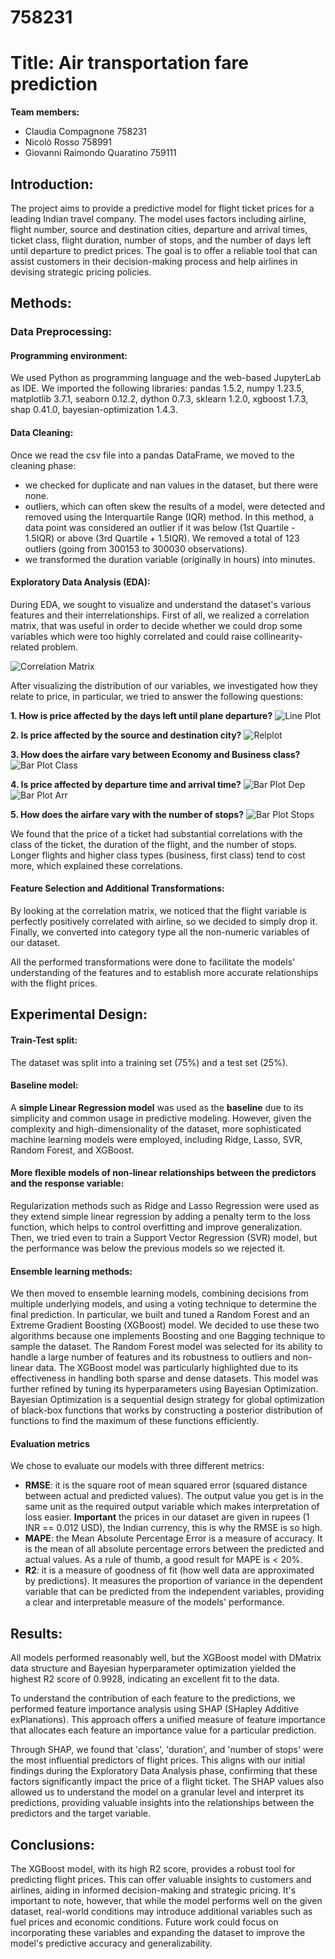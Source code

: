 # 758231

# **Title: Air transportation fare prediction**

**Team members:**
- Claudia Compagnone 758231
- Nicolò Rosso 758991
- Giovanni Raimondo Quaratino 759111



## **Introduction:**
The project aims to provide a predictive model for flight ticket prices for a leading Indian travel company. The model uses factors including airline, flight number, source and destination cities, departure and arrival times, ticket class, flight duration, number of stops, and the number of days left until departure to predict prices. The goal is to offer a reliable tool that can assist customers in their decision-making process and help airlines in devising strategic pricing policies.



## **Methods:**

### **Data Preprocessing:**

#### **Programming environment:**
We used Python as programming language and the web-based JupyterLab as IDE. We imported the following libraries: pandas 1.5.2, numpy 1.23.5, matplotlib 3.7.1, seaborn 0.12.2, dython 0.7.3, sklearn 1.2.0, xgboost 1.7.3, shap 0.41.0, bayesian-optimization 1.4.3.


#### **Data Cleaning:**
Once we read the csv file into a pandas DataFrame, we moved to the cleaning phase:
- we checked for duplicate and nan values in the dataset, but there were none.
- outliers, which can often skew the results of a model, were detected and removed using the Interquartile Range (IQR) method. In this method, a data point was considered an outlier if it was below (1st Quartile - 1.5IQR) or above (3rd Quartile + 1.5IQR). We removed a total of 123 outliers (going from 300153 to 300030 observations).
- we transformed the duration variable (originally in hours) into minutes.


#### **Exploratory Data Analysis (EDA):**
During EDA, we sought to visualize and understand the dataset's various features and their interrelationships. 
First of all, we realized a correlation matrix, that was useful in order to decide whether we could drop some variables which were too highly correlated and could raise collinearity-related problem. 

![Correlation Matrix](images/complete_correlation.png)

After visualizing the distribution of our variables, we investigated how they relate to price, in particular, we tried to answer the following questions:

**1. How is price affected by the days left until plane departure?**
![Line Plot](images/Line-plot.png)

**2. Is price affected by the source and destination city?**
![Relplot](images/Relplot.png)

**3. How does the airfare vary between Economy and Business class?**
![Bar Plot Class](images/Bar-plot-class.png)

**4. Is price affected by departure time and arrival time?**
![Bar Plot Dep](images/Bar-plot-dep.png)
![Bar Plot Arr](images/Bar-plot-arr.png)

**5. How does the airfare vary with the number of stops?**
![Bar Plot Stops](images/Bar-plot-stops.png)

We found that the price of a ticket had substantial correlations with the class of the ticket, the duration of the flight, and the number of stops. Longer flights and higher class types (business, first class) tend to cost more, which explained these correlations.


#### **Feature Selection and Additional Transformations:**
By looking at the correlation matrix, we noticed that the flight variable is perfectly positively correlated with airline, so we decided to simply drop it.
Finally, we converted into category type all the non-numeric variables of our dataset.


All the performed transformations were done to facilitate the models' understanding of the features and to establish more accurate relationships with the flight prices.



## **Experimental Design:**

#### **Train-Test split:**
The dataset was split into a training set (75%) and a test set (25%). 

#### **Baseline model:**
A **simple Linear Regression model** was used as the **baseline** due to its simplicity and common usage in predictive modeling. However, given the complexity and high-dimensionality of the dataset, more sophisticated machine learning models were employed, including Ridge, Lasso, SVR, Random Forest, and XGBoost.

#### **More flexible models of non-linear relationships between the predictors and the response variable:**
Regularization methods such as Ridge and Lasso Regression were used as they extend simple linear regression by adding a penalty term to the loss function, which helps to control overfitting and improve generalization. 
Then, we tried even to train a Support Vector Regression (SVR) model, but the performance was below the previous models so we rejected it.

#### **Ensemble learning methods:**
We then moved to ensemble learning models, combining decisions from multiple underlying models, and using a voting technique to determine the final prediction. In particular, we built and tuned a Random Forest and an Extreme Gradient Boosting (XGBoost) model. We decided to use these two algorithms because one implements Boosting and one Bagging technique to sample the dataset.
The Random Forest model was selected for its ability to handle a large number of features and its robustness to outliers and non-linear data.
The XGBoost model was particularly highlighted due to its effectiveness in handling both sparse and dense datasets. This model was further refined by tuning its hyperparameters using Bayesian Optimization. Bayesian Optimization is a sequential design strategy for global optimization of black-box functions that works by constructing a posterior distribution of functions to find the maximum of these functions efficiently.

#### **Evaluation metrics**
We chose to evaluate our models with three different metrics:
- **RMSE**: it is the square root of mean squared error (squared distance between actual and predicted values). The output value you get is in the same unit as the required output variable which makes interpretation of loss easier. **Important** the prices in our dataset are given in rupees (1 INR == 0.012 USD), the Indian currency, this is why the RMSE is so high.
- **MAPE**: the Mean Absolute Percentage Error is a measure of accuracy. It is the mean of all absolute percentage
errors between the predicted and actual values. As a rule of thumb, a good result for MAPE is < 20%.
- **R2**: it is a measure of goodness of fit (how well data are approximated by predictions). It measures the proportion of variance in the dependent variable that can be predicted from the independent variables, providing a clear and interpretable measure of the models' performance.



## **Results:**
All models performed reasonably well, but the XGBoost model with DMatrix data structure and Bayesian hyperparameter optimization yielded the highest R2 score of 0.9928, indicating an excellent fit to the data.

To understand the contribution of each feature to the predictions, we performed feature importance analysis using SHAP (SHapley Additive exPlanations). This approach offers a unified measure of feature importance that allocates each feature an importance value for a particular prediction.

Through SHAP, we found that 'class', 'duration', and 'number of stops' were the most influential predictors of flight prices. This aligns with our initial findings during the Exploratory Data Analysis phase, confirming that these factors significantly impact the price of a flight ticket. The SHAP values also allowed us to understand the model on a granular level and interpret its predictions, providing valuable insights into the relationships between the predictors and the target variable.



## **Conclusions:**
The XGBoost model, with its high R2 score, provides a robust tool for predicting flight prices. This can offer valuable insights to customers and airlines, aiding in informed decision-making and strategic pricing. It's important to note, however, that while the model performs well on the given dataset, real-world conditions may introduce additional variables such as fuel prices and economic conditions. Future work could focus on incorporating these variables and expanding the dataset to improve the model's predictive accuracy and generalizability.
